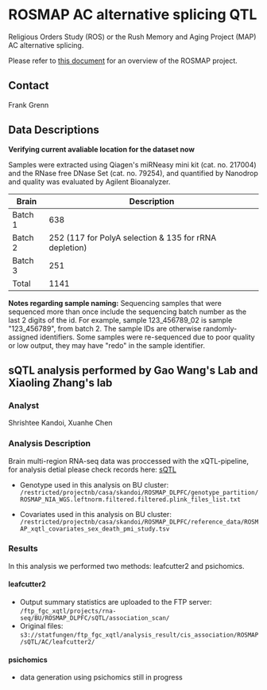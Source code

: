 # ROSMAP AC alternative splicing QTL

Religious Orders Study (ROS) or the Rush Memory and Aging Project (MAP) AC alternative splicing. 

Please refer to [this document](../study_info/ROSMAP.md) for an overview of the ROSMAP project.

## Contact

Frank Grenn

## Data Descriptions

**Verifying current avaliable location for the dataset now**

Samples were extracted using Qiagen's miRNeasy mini kit (cat. no. 217004) and the RNase free DNase Set (cat. no. 79254), and quantified by Nanodrop and quality was evaluated by Agilent Bioanalyzer.

| Brain      | Description |
| -----------| ----------- |
| Batch 1    | 638         |
| Batch 2    | 252 (117 for PolyA selection & 135 for rRNA depletion)        |
| Batch 3    | 251         |
| Total      | 1141        |

**Notes regarding sample naming:** Sequencing samples that were sequenced more than once include the sequencing batch number as the last 2 digits of the id. For example, sample 123_456789_02 is sample "123_456789", from batch 2. The sample IDs are otherwise randomly-assigned identifiers. Some samples were re-sequenced due to poor quality or low output, they may have "redo" in the sample identifier.


## sQTL analysis performed by Gao Wang's Lab and Xiaoling Zhang's lab

### Analyst

Shrishtee Kandoi, Xuanhe Chen

### Analysis Description

Brain multi-region RNA-seq data was proccessed with the xQTL-pipeline, for analysis detial please check records here: [sQTL](https://github.com/cumc/brain-xqtl-analysis/tree/main/analysis/Zhang_BU/ROSMAP_DLPFC/sQTL)

- Genotype used in this analysis on BU cluster: `/restricted/projectnb/casa/skandoi/ROSMAP_DLPFC/genotype_partition/ROSMAP_NIA_WGS.leftnorm.filtered.filtered.plink_files_list.txt`

- Covariates used in this analysis on BU cluster: `/restricted/projectnb/casa/skandoi/ROSMAP_DLPFC/reference_data/ROSMAP_xqtl_covariates_sex_death_pmi_study.tsv`

### Results

In this analysis we performed two methods: leafcutter2 and psichomics.

#### leafcutter2

- Output summary statistics are uploaded to the FTP server: `/ftp_fgc_xqtl/projects/rna-seq/BU/ROSMAP_DLPFC/sQTL/association_scan/`
- Original files: `s3://statfungen/ftp_fgc_xqtl/analysis_result/cis_association/ROSMAP/sQTL/AC/leafcutter2/`

#### psichomics

- data generation using psichomics still in progress



